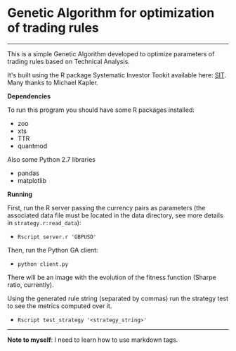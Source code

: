 # Genetic Algorithm for optimization of trading rules
----------
This is a simple Genetic Algorithm developed to optimize parameters of trading rules based on Technical Analysis.

It's built using the R package Systematic Investor Tookit available here: [SIT][1]. Many thanks to Michael Kapler.

**Dependencies**

To run this program you should have some R packages installed:
* zoo
* xts
* TTR
* quantmod

Also some Python 2.7 libraries
* pandas
* matplotlib

**Running**

First, run the R server passing the currency pairs as parameters (the associated data file must be located in the data directory, see more details in `strategy.r:read_data`):
* `Rscript server.r 'GBPUSD'`

Then, run the Python GA client:
* `python client.py`

There will be an image with the evolution of the fitness function (Sharpe ratio, currently).

Using the generated rule string (separated by commas) run the strategy test to see the metrics computed over it.
* `Rscript test_strategy '<strategy_string>'`


----------

**Note to myself**: I need to learn how to use markdown tags.

[1]: https://github.com/systematicinvestor/SIT
